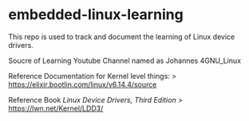 # embedded-linux-learning
This repo is used to track and document the learning of Linux device drivers.

Soucre of Learning Youtube Channel named as Johannes 4GNU_Linux

Reference Documentation for Kernel level things:
    > https://elixir.bootlin.com/linux/v6.14.4/source

Reference Book *Linux Device Drivers, Third Edition*
    > https://lwn.net/Kernel/LDD3/


